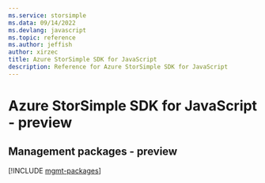 ```yaml
---
ms.service: storsimple
ms.data: 09/14/2022
ms.devlang: javascript
ms.topic: reference
ms.author: jeffish
author: xirzec
title: Azure StorSimple SDK for JavaScript
description: Reference for Azure StorSimple SDK for JavaScript
---
```

# Azure StorSimple SDK for JavaScript - preview

## Management packages - preview
[!INCLUDE [mgmt-packages](storsimple-mgmt-index.md)]
